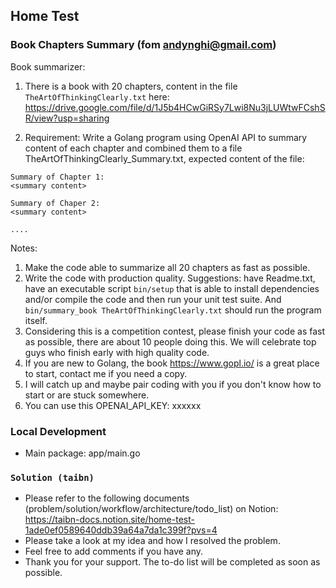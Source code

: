 ## Home Test
### Book Chapters Summary (fom andynghi@gmail.com)
Book summarizer:
1. There is a book with 20 chapters, content in the file `TheArtOfThinkingClearly.txt` here: https://drive.google.com/file/d/1J5b4HCwGiRSy7Lwi8Nu3jLUWtwFCshSR/view?usp=sharing

2. Requirement: Write a Golang program using OpenAI API to summary content of each chapter and combined them to a file TheArtOfThinkingClearly_Summary.txt, expected content of the file:

```
Summary of Chapter 1:
<summary content>

Summary of Chaper 2:
<summary content>

....
```


Notes:
1. Make the code able to summarize all 20 chapters as fast as possible.
2. Write the code with production quality. Suggestions: have Readme.txt, have an executable script `bin/setup` that is able to install dependencies and/or compile the code and then run your unit test suite. And `bin/summary_book TheArtOfThinkingClearly.txt` should run the program itself.
3. Considering this is a competition contest, please finish your code as fast as possible, there are about 10 people doing this. We will celebrate top guys who finish early with high quality code.
4. If you are new to Golang, the book https://www.gopl.io/ is a great place to start, contact me if you need a copy.
5. I will catch up and maybe pair coding with you if you don't know how to start or are stuck somewhere.
6. You can use this OPENAI_API_KEY: xxxxxx


### Local Development
- Main package: app/main.go
### `Solution (taibn)`
- Please refer to the following documents (problem/solution/workflow/architecture/todo_list) on Notion: https://taibn-docs.notion.site/home-test-1ade0ef0589640ddb39a64a7da1c399f?pvs=4
- Please take a look at my idea and how I resolved the problem.
- Feel free to add comments if you have any.
- Thank you for your support. The to-do list will be completed as soon as possible.